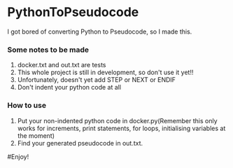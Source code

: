 # PythonToPseudocode
I got bored of converting Python to Pseudocode, so I made this.
<h3>Some notes to be made</h3>
<ol>
  <li>docker.txt and out.txt are tests</li>
  <li>This whole project is still in development, so don't use it yet!!</li>
  <li>Unfortunately, doesn't yet add STEP or NEXT or ENDIF</li>
  <li>Don't indent your python code at all</li>
</ol>
<h3>How to use</h3>
<ol>
   <li>Put your non-indented python code in docker.py(Remember this only works for increments, print statements, for loops, initialising variables at the moment)</li>
  <li>Find your generated pseudocode in out.txt. </li>
</ol>
#Enjoy!
